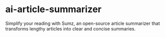 # ai-article-summarizer
Simplify your reading with Sumz, an open-source article summarizer that transforms lengthy articles into clear and concise summaries.
